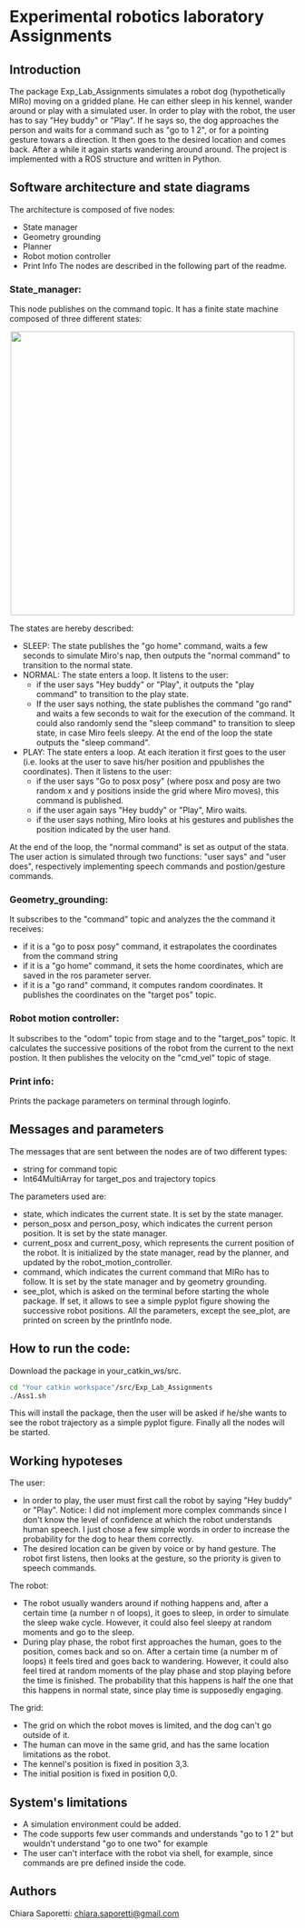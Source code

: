 # Experimental robotics laboratory Assignments

## Introduction
The package Exp_Lab_Assignments simulates a robot dog (hypothetically MIRo) moving on a gridded plane. He can either sleep in his kennel, wander around or play with a simulated user. In order to play with the robot, the user has to say "Hey buddy" or "Play". If he says so, the dog approaches the person and waits for a command such as "go to 1 2", or for a pointing gesture towars a direction. It then goes to the desired location and comes back. After a while it again starts wandering around around. 
The project is implemented with a ROS structure and written in Python.

## Software architecture and state diagrams
The architecture is composed of five nodes:
- State manager
- Geometry grounding
- Planner
- Robot motion controller
- Print Info
The nodes are described in the following part of the readme.

### State_manager:

This node publishes on the command topic. It has a finite state machine composed of three different states:

<p align="center">
  <img height="500" width="500" src="https://github.com/ChiaraSapo/Experimental-robotics-laboratory-Assignments/blob/master/Exp_lab_assignments/images/Screenshot%20from%202020-10-29%2008-36-49.png?raw=true "Title"">
</p>

The states are hereby described:
- SLEEP: The state publishes the "go home" command, waits a few seconds to simulate Miro's nap, then outputs the "normal command" to transition to the normal state.
- NORMAL: The state enters a loop. It listens to the user: 
    - if the user says "Hey buddy" or "Play", it outputs the "play command" to transition to the play state. 
    - If the user says nothing, the state publishes the command "go rand" and waits a few seconds to wait for the execution of the command. 
It could also randomly send the "sleep command" to transition to sleep state, in case Miro feels sleepy. At the end of the loop the state outputs the "sleep command".
- PLAY: The state enters a loop. At each iteration it first goes to the user (i.e. looks at the user to save his/her position and ppublishes the coordinates). Then it listens to the user: 
  - if the user says "Go to posx posy" (where posx and posy are two random x and y positions inside the grid where Miro moves), this command is published. 
  - if the user again says "Hey buddy" or "Play", Miro waits. 
  - if the user says nothing, Miro looks at his gestures and publishes the position indicated by the user hand. 

At the end of the loop, the "normal command" is set as output of the stata.
The user action is simulated through two functions: "user says" and "user does", respectively implementing speech commands and postion/gesture commands.


### Geometry_grounding:

It subscribes to the "command" topic and analyzes the the command it receives: 
- if it is a "go to posx posy" command, it estrapolates the coordinates from the command string 
- if it is a "go home" command, it sets the home coordinates, which are saved in the ros parameter server.
- if it is a "go rand" command, it computes random coordinates.
It publishes the coordinates on the "target pos" topic.


### Robot motion controller:

It subscribes to the "odom" topic from stage and to the "target_pos" topic. It calculates the successive positions of the robot from the current to the next postion. It then publishes the velocity on the "cmd_vel" topic of stage.


### Print info:
Prints the package parameters on terminal through loginfo.

## Messages and parameters
The messages that are sent between the nodes are of two different types: 
- string for command topic
- Int64MultiArray for target_pos and trajectory topics

The parameters used are:
- state, which indicates the current state. It is set by the state manager.
- person_posx and person_posy, which indicates the current person position. It is set by the state manager.
- current_posx and current_posy, which represents the current position of the robot. It is initialized by the state manager, read by the planner, and updated by the robot_motion_controller. 
- command, which indicates the current command that MIRo has to follow. It is set by the state manager and by geometry grounding.
- see_plot, which is asked on the terminal before starting the whole package. If set, it allows to see a simple pyplot figure showing the successive robot positions.
All the parameters, except the see_plot, are printed on screen by the printInfo node.

## How to run the code:
Download the package in your_catkin_ws/src.
```sh
cd "Your catkin workspace"/src/Exp_Lab_Assignments
./Ass1.sh
```
This will install the package, then the user will be asked if he/she wants to see the robot trajectory as a simple pyplot figure. Finally all the nodes will be started.

## Working hypoteses
The user: 
- In order to play, the user must first call the robot by saying "Hey buddy" or "Play". Notice: I did not implement more complex commands since I don't know the level of confidence at which the robot understands human speech. I just chose a few simple words in order to increase the probability for the dog to hear them correctly.
- The desired location can be given by voice or by hand gesture. The robot first listens, then looks at the gesture, so the priority is given to speech commands.

The robot:
- The robot usually wanders around if nothing happens and, after a certain time (a number n of loops), it goes to sleep, in order to simulate the sleep wake cycle. However, it could also feel sleepy at random moments and go to the sleep.
- During play phase, the robot first approaches the human, goes to the position, comes back and so on. After a certain time (a number m of loops) it feels tired and goes back to wandering. However, it could also feel tired at random moments of the play phase and stop playing before the time is finished. The probability that this happens is half the one that this happens in normal state, since play time is supposedly engaging.

The grid:
- The grid on which the robot moves is limited, and the dog can't go outside of it.
- The human can move in the same grid, and has the same location limitations as the robot.
- The kennel's position is fixed in position 3,3.
- The initial position is fixed in position 0,0.

## System's limitations
- A simulation environment could be added.
- The code supports few user commands and understands "go to 1 2" but wouldn't understand "go to one two" for example
- The user can't interface with the robot via shell, for example, since commands are pre defined inside the code.

## Authors
Chiara Saporetti: chiara.saporetti@gmail.com
